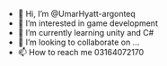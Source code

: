 - 👋 Hi, I’m @UmarHyatt-argonteq
- 👀 I’m interested in game development
- 🌱 I’m currently learning unity and C#
- 💞️ I’m looking to collaborate on ...
- 📫 How to reach me 03164072170

<!---
UmarHyatt-argonteq/UmarHyatt-argonteq is a ✨ special ✨ repository because its `README.md` (this file) appears on your GitHub profile.
You can click the Preview link to take a look at your changes.
--->
